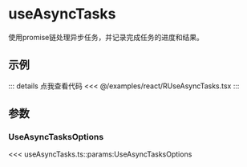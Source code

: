 <script setup>
import RUseAsyncTasks from '@/examples/react/RUseAsyncTasks.tsx'
</script>

# useAsyncTasks

使用promise链处理异步任务，并记录完成任务的进度和结果。

## 示例

<VueWrapper :component="RUseAsyncTasks" />

::: details 点我查看代码
<<< @/examples/react/RUseAsyncTasks.tsx
:::

## 参数

### UseAsyncTasksOptions
<<< useAsyncTasks.ts::params:UseAsyncTasksOptions